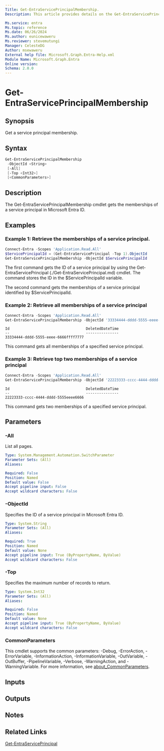```yaml
---
Title: Get-EntraServicePrincipalMembership.
Description: This article provides details on the Get-EntraServicePrincipalMembership command.

Ms.service: entra
Ms.topic: reference
Ms.date: 06/26/2024
Ms.author: eunicewaweru
Ms.reviewer: stevemutungi
Manager: CelesteDG
Author: msewaweru
External help file: Microsoft.Graph.Entra-Help.xml
Module Name: Microsoft.Graph.Entra
Online version:
Schema: 2.0.0
---
```


# Get-EntraServicePrincipalMembership

## Synopsis

Get a service principal membership.

## Syntax

```powershell
Get-EntraServicePrincipalMembership 
 -ObjectId <String>
 [-All] 
 [-Top <Int32>]
 [<CommonParameters>]
```

## Description

The Get-EntraServicePrincipalMembership cmdlet gets the memberships of a service principal in Microsoft Entra ID.

## Examples

### Example 1: Retrieve the memberships of a service principal.

```powershell
Connect-Entra -Scopes 'Application.Read.All'
$ServicePrincipalId = (Get-EntraServicePrincipal -Top 1).ObjectId
Get-EntraServicePrincipalMembership -ObjectId $ServicePrincipalId
```

The first command gets the ID of a service principal by using the Get-EntraServicePrincipal (./Get-EntraServicePrincipal.md) cmdlet. 
The command stores the ID in the $ServicePrincipalId variable.

The second command gets the memberships of a service principal identified by $ServicePrincipalId.

### Example 2: Retrieve all memberships of a service principal

```powershell
Connect-Entra -Scopes 'Application.Read.All'
Get-EntraServicePrincipalMembership -ObjectId '33334444-dddd-5555-eeee-6666ffff7777' -All 
```

```output
Id                                   DeletedDateTime
--                                   ---------------
33334444-dddd-5555-eeee-6666ffff7777
```

This command gets all memberships of a specified service principal.

### Example 3: Retrieve top two memberships of a service principal

```powershell
Connect-Entra -Scopes 'Application.Read.All'
Get-EntraServicePrincipalMembership -ObjectId '22223333-cccc-4444-dddd-5555eeee6666' -Top 2
```

```output
Id                                   DeletedDateTime
--                                   ---------------
22223333-cccc-4444-dddd-5555eeee6666
```

This command gets two memberships of a specified service principal.

## Parameters

### -All

List all pages.

```yaml
Type: System.Management.Automation.SwitchParameter
Parameter Sets: (All)
Aliases:

Required: False
Position: Named
Default value: False
Accept pipeline input: False
Accept wildcard characters: False
```
### -ObjectId

Specifies the ID of a service principal in Microsoft Entra ID.

```yaml
Type: System.String
Parameter Sets: (All)
Aliases:

Required: True
Position: Named
Default value: None
Accept pipeline input: True (ByPropertyName, ByValue)
Accept wildcard characters: False
```

### -Top

Specifies the maximum number of records to return.

```yaml
Type: System.Int32
Parameter Sets: (All)
Aliases:

Required: False
Position: Named
Default value: None
Accept pipeline input: True (ByPropertyName, ByValue)
Accept wildcard characters: False
```

### CommonParameters

This cmdlet supports the common parameters: -Debug, -ErrorAction, -ErrorVariable, -InformationAction, -InformationVariable, -OutVariable, -OutBuffer, -PipelineVariable, -Verbose, -WarningAction, and -WarningVariable. For more information, see [about_CommonParameters](https://go.microsoft.com/fwlink/?LinkID=113216).

## Inputs

## Outputs

## Notes

## Related Links

[Get-EntraServicePrincipal](Get-EntraServicePrincipal.md)

